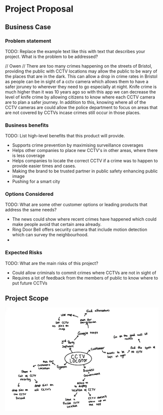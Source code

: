 # Project Proposal

## Business Case

### Problem statement
TODO: Replace the example text like this with text that describes your project. What is the problem to be addressed?

// Owen // There are too many crimes happening on the streets of Bristol, providing the public with CCTV locations may allow the public to be wary of the places that are in the dark. This can allow a drop in crime rates in Bristol as people can be in sight of a cctv camera which allows them to have a safer joruney to wherever they need to go especially at night. Knife crime is much higher than it was 10 years ago so with this app we can decrease the level of knife crime by allowing citizens to know where each CCTV camera are to plan a safer journey. In addition to this, knowing where all of the CCTV cameras are could allow the police department to focus on areas that are not covered by CCTVs incase crimes still occur in those places.


### Business benefits
TODO: List high-level benefits that this product will provide.

- Supports crime prevention by maximising surveillance coverages
- Helps other companies to place new CCTV's in other areas, where there is less coverage
- Helps companies to locate the correct CCTV if a crime was to happen to provide easier times and cases.
- Making the brand to be trusted partner in public safety enhancing public image
-	Pushing for a smart city

### Options Considered
TODO: What are some other customer options or leading products that address the same needs?

- The news could show where recent crimes have happened which could make people avoid that certain area already.
- Ring Door Bell offers security camera that include motion detection which can survey the neighbourhood.
- 
### Expected Risks
TODO: What are the main risks of this project?

- Could allow criminals to commit crimes where CCTVs are not in sight of
- Requires a lot of feedback from the members of public to know where to put future CCTVs


 


## Project Scope

![Insert your Context Diagram Here](images/newContext.png)
